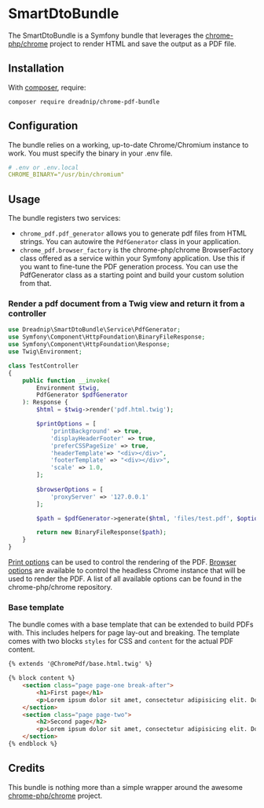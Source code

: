 SmartDtoBundle
===============

The SmartDtoBundle is a Symfony bundle that leverages the [chrome-php/chrome](https://github.com/chrome-php/chrome) project to render HTML and save the output as a PDF file.

Installation
------------

With [composer](https://getcomposer.org), require:

`composer require dreadnip/chrome-pdf-bundle`

Configuration
-------------

The bundle relies on a working, up-to-date Chrome/Chromium instance to work. You must specify the binary in your .env file.

```yaml
# .env or .env.local
CHROME_BINARY="/usr/bin/chromium"
```

Usage
-----

The bundle registers two services:

- `chrome_pdf.pdf_generator` allows you to generate pdf files from HTML strings. You can autowire the `PdfGenerator` class in your application.
- `chrome_pdf.browser_factory` is the chrome-php/chrome BrowserFactory class offered as a service within your Symfony application. Use this if you want to fine-tune the PDF generation process. You can use the PdfGenerator class as a starting point and build your custom solution from that.

### Render a pdf document from a Twig view and return it from a controller

```php
use Dreadnip\SmartDtoBundle\Service\PdfGenerator;
use Symfony\Component\HttpFoundation\BinaryFileResponse;
use Symfony\Component\HttpFoundation\Response;
use Twig\Environment;

class TestController
{
    public function __invoke(
        Environment $twig,
        PdfGenerator $pdfGenerator
    ): Response {
        $html = $twig->render('pdf.html.twig');

        $printOptions = [
            'printBackground' => true,
            'displayHeaderFooter' => true,
            'preferCSSPageSize' => true,
            'headerTemplate'=> "<div></div>",
            'footerTemplate' => "<div></div>",
            'scale' => 1.0,
        ];
        
        $browserOptions = [
            'proxyServer' => '127.0.0.1'
        ];

        $path = $pdfGenerator->generate($html, 'files/test.pdf', $options, $browserOptions);

        return new BinaryFileResponse($path);
    }
}
```
[Print options](https://github.com/chrome-php/chrome#print-as-pdf) can be used to control the rendering of the PDF. [Browser options](https://github.com/chrome-php/chrome#options) are available to control the headless Chrome instance that will be used to render the PDF. A list of all available options can be found in the chrome-php/chrome repository.

### Base template

The bundle comes with a base template that can be extended to build PDFs with. This includes helpers for page lay-out and breaking. The template comes with two blocks `styles` for CSS and `content` for the actual PDF content.

```html
{% extends '@ChromePdf/base.html.twig' %}

{% block content %}
    <section class="page page-one break-after">
        <h1>First page</h1>
        <p>Lorem ipsum dolor sit amet, consectetur adipisicing elit. Dolores enim maxime quasi? Ab accusantium at commodi corporis, distinctio earum facilis harum ipsum maxime, nisi nostrum obcaecati odit officia quod voluptatem?</p>
    </section>
    <section class="page page-two">
        <h2>Second page</h2>
        <p>Lorem ipsum dolor sit amet, consectetur adipisicing elit. Dolores enim maxime quasi? Ab accusantium at commodi corporis, distinctio earum facilis harum ipsum maxime, nisi nostrum obcaecati odit officia quod voluptatem?</p>
    </section>
{% endblock %}

```

Credits
-------

This bundle is nothing more than a simple wrapper around the awesome [chrome-php/chrome](https://github.com/chrome-php/headless-chromium-php) project.
